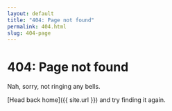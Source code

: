 ```yaml
---
layout: default
title: "404: Page not found"
permalink: 404.html
slug: 404-page
---
```


# 404: Page not found
Nah, sorry, not ringing any bells.

[Head back home]({{ site.url }}) and try finding it again.